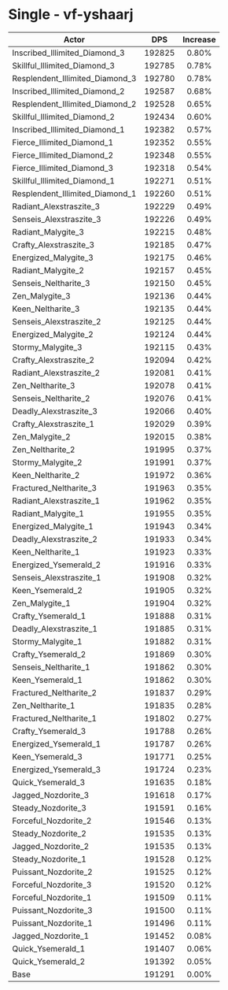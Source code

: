 # Single - vf-yshaarj
| Actor | DPS | Increase |
|---|:---:|:---:|
|Inscribed_Illimited_Diamond_3|192825|0.80%|
|Skillful_Illimited_Diamond_3|192785|0.78%|
|Resplendent_Illimited_Diamond_3|192780|0.78%|
|Inscribed_Illimited_Diamond_2|192587|0.68%|
|Resplendent_Illimited_Diamond_2|192528|0.65%|
|Skillful_Illimited_Diamond_2|192434|0.60%|
|Inscribed_Illimited_Diamond_1|192382|0.57%|
|Fierce_Illimited_Diamond_1|192352|0.55%|
|Fierce_Illimited_Diamond_2|192348|0.55%|
|Fierce_Illimited_Diamond_3|192318|0.54%|
|Skillful_Illimited_Diamond_1|192271|0.51%|
|Resplendent_Illimited_Diamond_1|192260|0.51%|
|Radiant_Alexstraszite_3|192229|0.49%|
|Senseis_Alexstraszite_3|192226|0.49%|
|Radiant_Malygite_3|192215|0.48%|
|Crafty_Alexstraszite_3|192185|0.47%|
|Energized_Malygite_3|192175|0.46%|
|Radiant_Malygite_2|192157|0.45%|
|Senseis_Neltharite_3|192150|0.45%|
|Zen_Malygite_3|192136|0.44%|
|Keen_Neltharite_3|192135|0.44%|
|Senseis_Alexstraszite_2|192125|0.44%|
|Energized_Malygite_2|192124|0.44%|
|Stormy_Malygite_3|192115|0.43%|
|Crafty_Alexstraszite_2|192094|0.42%|
|Radiant_Alexstraszite_2|192081|0.41%|
|Zen_Neltharite_3|192078|0.41%|
|Senseis_Neltharite_2|192076|0.41%|
|Deadly_Alexstraszite_3|192066|0.40%|
|Crafty_Alexstraszite_1|192029|0.39%|
|Zen_Malygite_2|192015|0.38%|
|Zen_Neltharite_2|191995|0.37%|
|Stormy_Malygite_2|191991|0.37%|
|Keen_Neltharite_2|191972|0.36%|
|Fractured_Neltharite_3|191963|0.35%|
|Radiant_Alexstraszite_1|191962|0.35%|
|Radiant_Malygite_1|191955|0.35%|
|Energized_Malygite_1|191943|0.34%|
|Deadly_Alexstraszite_2|191933|0.34%|
|Keen_Neltharite_1|191923|0.33%|
|Energized_Ysemerald_2|191916|0.33%|
|Senseis_Alexstraszite_1|191908|0.32%|
|Keen_Ysemerald_2|191905|0.32%|
|Zen_Malygite_1|191904|0.32%|
|Crafty_Ysemerald_1|191888|0.31%|
|Deadly_Alexstraszite_1|191885|0.31%|
|Stormy_Malygite_1|191882|0.31%|
|Crafty_Ysemerald_2|191869|0.30%|
|Senseis_Neltharite_1|191862|0.30%|
|Keen_Ysemerald_1|191862|0.30%|
|Fractured_Neltharite_2|191837|0.29%|
|Zen_Neltharite_1|191835|0.28%|
|Fractured_Neltharite_1|191802|0.27%|
|Crafty_Ysemerald_3|191788|0.26%|
|Energized_Ysemerald_1|191787|0.26%|
|Keen_Ysemerald_3|191771|0.25%|
|Energized_Ysemerald_3|191724|0.23%|
|Quick_Ysemerald_3|191635|0.18%|
|Jagged_Nozdorite_3|191618|0.17%|
|Steady_Nozdorite_3|191591|0.16%|
|Forceful_Nozdorite_2|191546|0.13%|
|Steady_Nozdorite_2|191535|0.13%|
|Jagged_Nozdorite_2|191535|0.13%|
|Steady_Nozdorite_1|191528|0.12%|
|Puissant_Nozdorite_2|191525|0.12%|
|Forceful_Nozdorite_3|191520|0.12%|
|Forceful_Nozdorite_1|191509|0.11%|
|Puissant_Nozdorite_3|191500|0.11%|
|Puissant_Nozdorite_1|191496|0.11%|
|Jagged_Nozdorite_1|191452|0.08%|
|Quick_Ysemerald_1|191407|0.06%|
|Quick_Ysemerald_2|191392|0.05%|
|Base|191291|0.00%|
